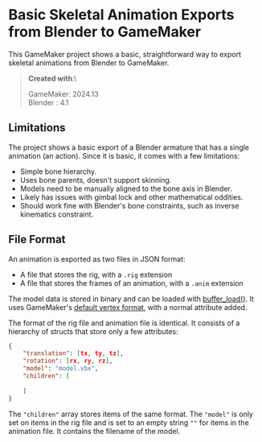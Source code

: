 # Basic Skeletal Animation Exports from Blender to GameMaker

This GameMaker project shows a basic, straightforward way to export skeletal animations from Blender to GameMaker.

> **Created with**:\
> 
> GameMaker: 2024.13\
> Blender : 4.1

## Limitations

The project shows a basic export of a Blender armature that has a single animation (an action). Since it is basic, it comes with a few limitations:

* Simple bone hierarchy.
* Uses bone parents, doesn't support skinning.
* Models need to be manually aligned to the bone axis in Blender.
* Likely has issues with gimbal lock and other mathematical oddities.
* Should work fine with Blender's bone constraints, such as inverse kinematics constraint.

## File Format

An animation is exported as two files in JSON format:

* A file that stores the rig, with a `.rig` extension
* A file that stores the frames of an animation, with a `.anim` extension

The model data is stored in binary and can be loaded with [buffer_load()](https://manual.gamemaker.io/monthly/en/GameMaker_Language/GML_Reference/Buffers/buffer_load.htm). It uses GameMaker's [default vertex format](https://manual.gamemaker.io/monthly/en/Additional_Information/Guide_To_Primitives_And_Vertex_Building.htm#passthrough_vertex_format), with a normal attribute added.

The format of the rig file and animation file is identical. It consists of a hierarchy of structs that store only a few attributes:

```json
{
    "translation": [tx, ty, tz],
    "rotation": [rx, ry, rz],
    "model": "model.vbx",
    "children": [
        
    ]
}
```

The `"children"` array stores items of the same format. The `"model"` is only set on items in the rig file and is set to an empty string `""` for items in the animation file. It contains the filename of the model.
